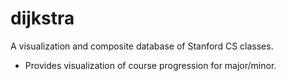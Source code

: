 # dijkstra
A visualization and composite database of Stanford CS classes.
* Provides visualization of course progression for major/minor.
